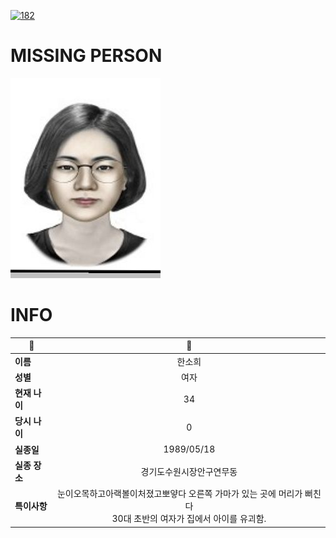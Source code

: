 [![182](https://img.shields.io/badge/%EC%8B%A4%EC%A2%85%EC%8B%A0%EA%B3%A0%EB%8A%94%20%EA%B5%AD%EB%B2%88%EC%97%86%EC%9D%B4-182-blue)](http://safe182.go.kr/index.do)

# MISSING PERSON

<img src="./missing_person.jpg">

# INFO

|🔑|💎|
|--|:--:|
|**이름**|한소희|
|**성별**|여자|
|**현재 나이**|34|
|**당시 나이**|0|
|**실종일**|1989/05/18|
|**실종 장소**|경기도수원시장안구연무동|
|**특이사항**|눈이오목하고아랙볼이처졌고뽀얗다 오른쪽 가마가 있는 곳에 머리가 뻐친다</br>30대 초반의 여자가 집에서 아이를 유괴함.|
